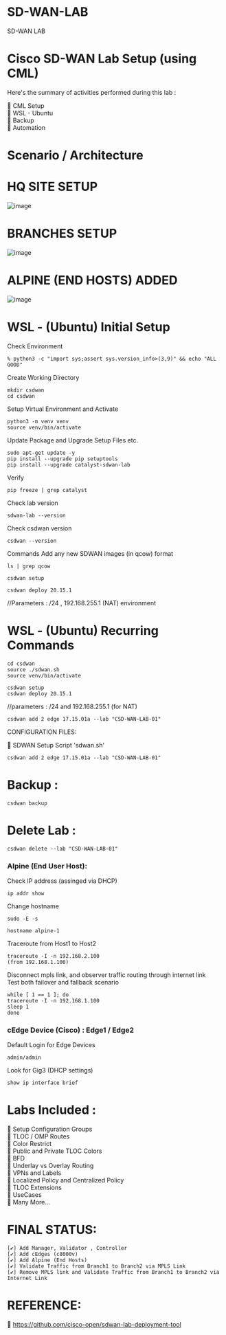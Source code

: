 # SD-WAN-LAB
SD-WAN LAB

# Cisco SD-WAN Lab Setup (using CML) 

Here's the summary of activities performed during this lab :

🔘 CML Setup   
🔘 WSL - Ubuntu   
🔘 Backup    
🔘 Automation   



# Scenario / Architecture


# HQ SITE SETUP 

![image](https://github.com/user-attachments/assets/1950c64f-003a-4856-bd7e-f12cffed9573)

# BRANCHES SETUP 

![image](https://github.com/user-attachments/assets/92a6abe0-928e-4177-8e77-ae251d1c7617)

# ALPINE (END HOSTS) ADDED 

![image](https://github.com/user-attachments/assets/24e87c96-a3a6-4896-adfb-f7868d422fe7)


# WSL - (Ubuntu) Initial Setup 

Check Environment
```
% python3 -c "import sys;assert sys.version_info>(3,9)" && echo "ALL GOOD"
```

Create Working Directory
```
mkdir csdwan
cd csdwan
```

Setup Virtual Environment and Activate 
```
python3 -m venv venv
source venv/bin/activate
```

Update Package and Upgrade Setup Files etc.
```
sudo apt-get update -y 
pip install --upgrade pip setuptools
pip install --upgrade catalyst-sdwan-lab
```

Verify
```
pip freeze | grep catalyst
```


Check lab version
```
sdwan-lab --version
```


Check csdwan version
```
csdwan --version
```

Commands
Add any new SDWAN images (in qcow) format 
```
ls | grep qcow
```



```
csdwan setup
```


```
csdwan deploy 20.15.1
```
//Parameters : /24 , 192.168.255.1 (NAT) environment


# WSL - (Ubuntu) Recurring Commands 


```
cd csdwan
source ./sdwan.sh
source venv/bin/activate
```


```
csdwan setup
csdwan deploy 20.15.1
```
//parameters : /24 and 192.168.255.1 (for NAT)


```
csdwan add 2 edge 17.15.01a --lab "CSD-WAN-LAB-01"
```

CONFIGURATION FILES:

🔗 SDWAN Setup Script 'sdwan.sh'



```
csdwan add 2 edge 17.15.01a --lab "CSD-WAN-LAB-01"
```


# Backup : 

```
csdwan backup
```

# Delete Lab : 
```
csdwan delete --lab "CSD-WAN-LAB-01"
```


### Alpine (End User Host):
Check IP address (assinged via DHCP)
```
ip addr show
```

Change hostname
```
sudo -E -s

hostname alpine-1
```

Traceroute from Host1 to Host2
```
traceroute -I -n 192.168.2.100
(from 192.168.1.100)
```


Disconnect mpls link, and observer traffic routing through internet link   
Test both failover and fallback scenario

```
while [ 1 == 1 ]; do
traceroute -I -n 192.168.1.100
sleep 1
done

```


### cEdge Device (Cisco) : Edge1 / Edge2

Default Login for Edge Devices
```
admin/admin
```

Look for Gig3 (DHCP settings)
```
show ip interface brief
```

# Labs Included :

🔘 Setup Configuration Groups    
🔘 TLOC / OMP Routes   
🔘 Color Restrict   
🔘 Public and Private TLOC Colors  
🔘 BFD  
🔘 Underlay vs Overlay Routing  
🔘 VPNs and Labels  
🔘 Localized Policy and Centralized Policy    
🔘 TLOC Extensions  
🔘 UseCases   
🔘 Many More...




# FINAL STATUS:

    [✔️] Add Manager, Validator , Controller
    [✔️] Add cEdges (c8000v)
    [✔️] Add Alpine (End Hosts)
    [✔️] Validate Traffic from Branch1 to Branch2 via MPLS Link
    [✔️] Remove MPLS link and Validate Traffic from Branch1 to Branch2 via Internet Link




# REFERENCE:

🔗 https://github.com/cisco-open/sdwan-lab-deployment-tool
